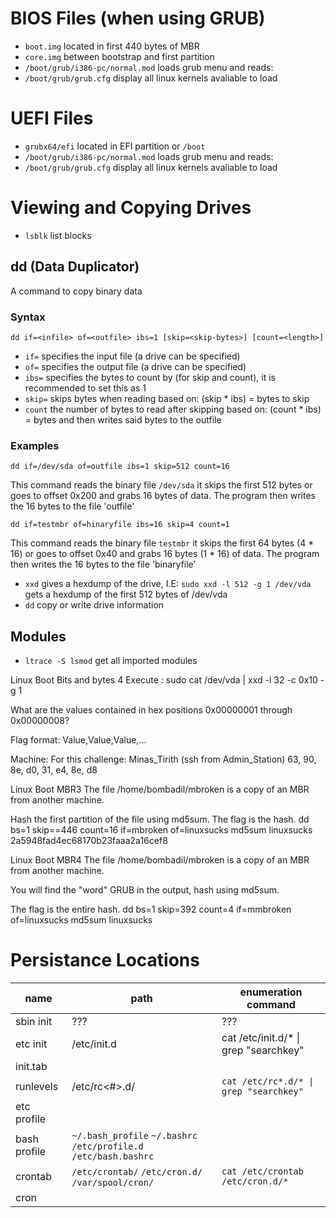 # BIOS Files (when using GRUB)
- `boot.img` located in first 440 bytes of MBR
- `core.img` between bootstrap and first partition
- `/boot/grub/i386-pc/normal.mod` loads grub menu and reads:
- `/boot/grub/grub.cfg` display all linux kernels avaliable to load

# UEFI Files
- `grubx64/efi` located in EFI partition or `/boot`
- `/boot/grub/i386-pc/normal.mod` loads grub menu and reads:
- `/boot/grub/grub.cfg` display all linux kernels avaliable to load


# Viewing and Copying Drives

- `lsblk` list blocks

## dd (Data Duplicator)
A command to copy binary data

### Syntax
```
dd if=<infile> of=<outfile> ibs=1 [skip=<skip-bytes>] [count=<length>]
```
- `if=` specifies the input file (a drive can be specified)
- `of=` specifies the output file (a drive can be specified)
- `ibs=` specifies the bytes to count by (for skip and count), it is recommended to set this as 1
- `skip=` skips bytes when reading based on: (skip * ibs) = bytes to skip 
- `count` the number of bytes to read after skipping based on: (count * ibs) = bytes and then writes said bytes to the outfile

### Examples

```
dd if=/dev/sda of=outfile ibs=1 skip=512 count=16
```
This command reads the binary file `/dev/sda` it skips the first 512 bytes or goes to offset 0x200 and grabs 16 bytes of data. The program then writes the 16 bytes to the file 'outfile'

```
dd if=testmbr of=hinaryfile ibs=16 skip=4 count=1
```
This command reads the binary file `testmbr` it skips the first 64 bytes (4 * 16) or goes to offset 0x40 and grabs 16 bytes (1 * 16) of data. The program then writes the 16 bytes to the file 'binaryfile'

- `xxd` gives a hexdump of the drive, I.E: `sudo xxd -l 512 -g 1 /dev/vda` gets a hexdump of the first 512 bytes of /dev/vda 
- `dd` copy or write drive information

## Modules
- `ltrace -S lsmod` get all imported modules






Linux Boot Bits and bytes 4
Execute : sudo cat /dev/vda | xxd -l 32 -c 0x10 -g 1

What are the values contained in hex positions 0x00000001 through 0x00000008?

Flag format: Value,Value,Value,...

Machine: For this challenge: Minas_Tirith (ssh from Admin_Station)
63, 90, 8e, d0, 31, e4, 8e, d8



Linux Boot MBR3
The file /home/bombadil/mbroken is a copy of an MBR from another machine.

Hash the first partition of the file using md5sum. The flag is the hash.
dd bs=1 skip==446 count=16 if=mbroken of=linuxsucks
md5sum linuxsucks
2a5948fad4ec68170b23faaa2a16cef8


Linux Boot MBR4
The file /home/bombadil/mbroken is a copy of an MBR from another machine.

You will find the "word" GRUB in the output, hash using md5sum.

The flag is the entire hash.
dd bs=1 skip=392 count=4 if=mmbroken of=linuxsucks
md5sum linuxsucks

# Persistance Locations

| name | path | enumeration command |
| - | - | - |
| sbin init | ??? | ??? |
| etc init | /etc/init.d | cat /etc/init.d/* \| grep "searchkey" |
| init.tab | 
| runlevels | /etc/rc<#>.d/ | `cat /etc/rc*.d/* \| grep "searchkey"` |
| etc profile |
| bash profile | `~/.bash_profile` `~/.bashrc` `/etc/profile.d` `/etc/bash.bashrc` |
| crontab | `/etc/crontab/` `/etc/cron.d/` `/var/spool/cron/` | `cat /etc/crontab` `/etc/cron.d/*` |
| cron 
